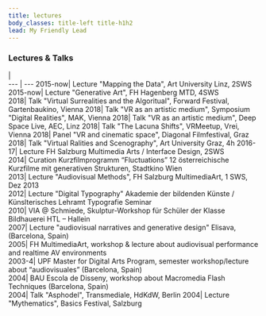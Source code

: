 ```yaml
---
title: lectures
body_classes: title-left title-h1h2
lead: My Friendly Lead
---
```

### Lectures & Talks   

|  
--- | --- 
2015-now| Lecture "Mapping the Data", Art University Linz, 2SWS  
2015-now| Lecture "Generative Art", FH Hagenberg MTD, 4SWS  
2018| Talk "Virtual Surrealities and the Algoritual", Forward Festival, Gartenbaukino, Vienna
2018| Talk "VR as an artistic medium", Symposium "Digital Realities", MAK, Vienna
2018| Talk "VR as an artistic medium", Deep Space Live, AEC, Linz
2018| Talk "The Lacuna Shifts", VRMeetup, Vrei, Vienna
2018| Panel "VR and cinematic space", Diagonal Filmfestival, Graz
2018| Talk "Virtual Ralities and Scenography", Art University Graz, 4h
2016-17| Lecture FH Salzburg Multimedia Arts / Interface Design, 2SWS  
2014| Curation Kurzfilmprogramm “Fluctuations” 12 österreichische Kurzfilme mit generativen Strukturen, Stadtkino Wien  
2013| Lecture "Audiovisual Methods", FH Salzburg MultimediaArt, 1 SWS, Dez 2013  
2012| Lecture "Digital Typography" Akademie der bildenden Künste / Künslterisches Lehramt Typografie Seminar  
2010| VIA @ Schmiede, Skulptur-Workshop für Schüler der Klasse Bildhauerei HTL – Hallein  
2007| Lecture "audiovisual narratives and generative design" Elisava, (Barcelona, Spain)  
2005| FH MultimediaArt, workshop & lecture about audiovisual performance and realtime AV environments  
2003-4| UPF Master for Digital Arts Program, semester workshop/lecture about “audiovisuales” (Barcelona, Spain)  
2004| BAU Escola de Disseny, workshop about Macromedia Flash Techniques (Barcelona, Spain)  
2004| Talk "Asphodel", Transmediale, HdKdW, Berlin
2004| Lecture "Mythematics", Basics Festival, Salzburg



